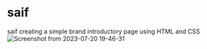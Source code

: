 # saif
saif
creating a simple brand introductory page using HTML and CSS 
![Screenshot from 2023-07-20 19-46-31](https://github.com/Aswin110/saif/assets/117816692/70feebe5-03a6-4f93-ab2d-aad48db25a58)

